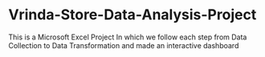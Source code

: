 # Vrinda-Store-Data-Analysis-Project

This is a Microsoft Excel Project In which we follow each step from Data Collection to Data Transformation and made an interactive dashboard 
